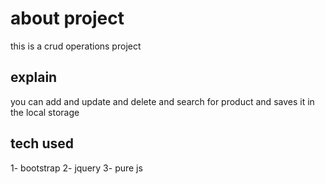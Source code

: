 # about project
this is a crud operations project

## explain
you can add and update and delete and search for product and saves it in the local storage 

## tech used
1- bootstrap
2- jquery
3- pure js
